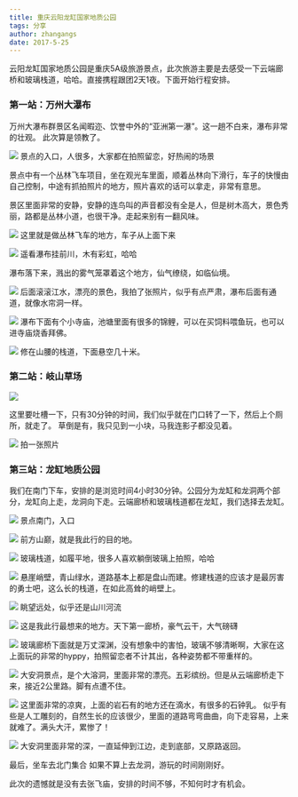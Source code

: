 ```yaml
---
title: 重庆云阳龙缸国家地质公园
tags: 分享
author: zhangangs
date: 2017-5-25
---
```

云阳龙缸国家地质公园是重庆5A级旅游景点，此次旅游主要是去感受一下云端廊桥和玻璃栈道，哈哈。直接携程跟团2天1夜。下面开始行程安排。

### 第一站：万州大瀑布

万州大瀑布群景区名闻暇迩、饮誉中外的“亚洲第一瀑”。这一趟不白来，瀑布非常的壮观。 此次算是领教了。

![](/images/6-3/1.jpg)
景点的入口，人很多，大家都在拍照留恋，好热闹的场景

景点中有一个丛林飞车项目，坐在观光车里面，顺着丛林向下滑行，车子的快慢由自己控制，中途有抓拍照片的地方，照片喜欢的话可以拿走，非常有意思。

景区里面非常的安静，安静的连鸟叫的声音都没有全是人，但是树木高大，景色秀丽，路都是丛林小道，也很干净。走起来别有一翻风味。

![](/images/6-3/2.jpg)
这里就是做丛林飞车的地方，车子从上面下来

![](/images/6-3/3.jpg)
遥看瀑布挂前川，木有彩虹，哈哈

瀑布落下来，溅出的雾气笼罩着这个地方，仙气缭绕，如临仙境。

![](/images/6-3/4.jpg)
后面滚滚江水，漂亮的景色，我拍了张照片，似乎有点严肃，瀑布后面有通道，就像水帘洞一样。

![](/images/6-3/5.jpg)
瀑布下面有个小寺庙，池塘里面有很多的锦鲤，可以在买饲料喂鱼玩，也可以进寺庙烧香拜佛。

![](/images/6-3/6.jpg)
修在山腰的栈道，下面悬空几十米。

### 第二站：岐山草场

![](/images/6-3/7.jpg)

这里要吐槽一下，只有30分钟的时间，我们似乎就在门口转了一下，然后上个厕所，就走了。 草倒是有，我只见到一小块，马我连影子都没见着。

![](/images/6-3/8.jpg)
拍一张照片

### 第三站：龙缸地质公园
我们在南门下车，安排的是浏览时间4小时30分钟。公园分为龙缸和龙洞两个部分，龙缸向上走，龙洞向下走。云端廊桥和玻璃栈道都在龙缸，我们选择去龙缸。

![](/images/6-3/9.jpg)
景点南门，入口

![](/images/6-3/10.jpg)
前方山巅，就是我此行的目的地。

![](/images/6-3/11.jpg)
玻璃栈道，如履平地，很多人喜欢躺倒玻璃上拍照，哈哈

![](/images/6-3/12.jpg)
悬崖峭壁，青山绿水，道路基本上都是盘山而建。修建栈道的应该才是最厉害的勇士吧，这么长的栈道，在如此高耸的峭壁上。

![](/images/6-3/14.jpg)
眺望远处，似乎还是山川河流

![](/images/6-3/13.jpg)
这是我此行最想来的地方。天下第一廊桥，豪气云干，大气磅礴

![](/images/6-3/15.jpg)
玻璃廊桥下面就是万丈深渊，没有想象中的害怕，玻璃不够清晰啊，大家在这上面玩的非常的hyppy，拍照留恋者不计其出，各种姿势都不带重样的。

![](/images/6-3/16.jpg)
大安洞景点，是个大溶洞，里面非常的漂亮。五彩缤纷。但是从云端廊桥走下来，接近2公里路。脚有点遭不住。

![](/images/6-3/17.jpg)
这里面非常的凉爽，上面的岩石有的地方还在滴水，有很多的石钟乳。 似乎有些是人工雕刻的，自然生长的应该很少，里面的道路弯弯曲曲，向下走容易，上来就难了。满头大汗，累惨了！

![](/images/6-3/18.jpg)
大安洞里面非常的深，一直延伸到江边，走到底部，又原路返回。

最后，坐车去北门集合 如果不算上去龙洞，游玩的时间刚刚好。

此次的遗憾就是没有去张飞庙，安排的时间不够，不知何时才有机会。


